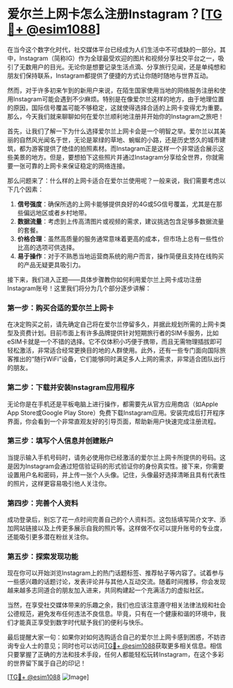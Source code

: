 # 爱尔兰上网卡怎么注册Instagram？[[TG💪+ @esim1088](https://t.me/s/esim1088)]

在当今这个数字化时代，社交媒体平台已经成为人们生活中不可或缺的一部分。其中，Instagram（简称IG）作为全球最受欢迎的图片和视频分享社交平台之一，吸引了无数用户的目光。无论你是想要记录生活点滴、分享旅行见闻，还是单纯想和朋友们保持联系，Instagram都提供了便捷的方式让你随时随地与世界互动。

然而，对于许多初来乍到的新用户来说，在陌生国家使用当地的网络服务注册和使用Instagram可能会遇到不少麻烦。特别是在像爱尔兰这样的地方，由于地理位置的原因，国际信号覆盖可能不够稳定，这就使得选择合适的上网卡变得尤为重要。那么，今天我们就来聊聊如何在爱尔兰顺利地注册并开始你的Instagram之旅吧！

首先，让我们了解一下为什么选择爱尔兰上网卡会是一个明智之举。爱尔兰以其美丽的自然风光闻名于世，无论是翠绿的草地、蜿蜒的小路，还是历史悠久的城市建筑，都为游客提供了绝佳的拍照素材。而Instagram正是这样一个非常适合展示这些美景的地方。但是，要想拍下这些照片并通过Instagram分享给全世界，你就需要一张可靠的上网卡来保证稳定的网络连接。

那么问题来了：什么样的上网卡适合在爱尔兰使用呢？一般来说，我们需要考虑以下几个因素：

1. **信号强度**：确保所选的上网卡能够提供良好的4G或5G信号覆盖，尤其是在那些偏远地区或者乡村地带。
2. **数据流量**：考虑到上传高清图片或视频的需求，建议挑选包含足够多数据流量的套餐。
3. **价格合理**：虽然高质量的服务通常意味着更高的成本，但市场上总有一些性价比高的选项可供选择。
4. **易于操作**：对于不熟悉当地运营商系统的用户而言，操作简便且支持在线购买的产品无疑更具吸引力。

接下来，我们进入正题——具体步骤教你如何利用爱尔兰上网卡成功注册Instagram账号！这里我们将分为几个部分逐步讲解：

### 第一步：购买合适的爱尔兰上网卡

在决定购买之前，请先确定自己将在爱尔兰停留多久，并据此规划所需的上网卡类型及资费计划。目前市面上有许多品牌提供针对短期旅行者的SIM卡服务，比如eSIM卡就是一个不错的选择。它不仅体积小巧便于携带，而且无需物理插拔即可轻松激活，非常适合经常更换目的地的人群使用。此外，还有一些专门面向国际旅客推出的“随行WiFi”设备，它们能够同时满足多人上网的需求，非常适合团队出行的朋友。

### 第二步：下载并安装Instagram应用程序

无论你是在手机还是平板电脑上进行操作，都需要先从官方应用商店（如Apple App Store或Google Play Store）免费下载Instagram应用。安装完成后打开程序界面，你会看到一个非常直观友好的引导页面，帮助新用户快速完成注册流程。

### 第三步：填写个人信息并创建账户

当提示输入手机号码时，请务必使用你已经激活的爱尔兰上网卡所提供的号码。这是因为Instagram会通过短信验证码的形式验证你的身份真实性。接下来，你需要设置用户名和密码，并上传一张个人头像。记住，头像最好选择清晰且具有代表性的照片，这样更容易吸引他人关注你。

### 第四步：完善个人资料

成功登录后，别忘了花一点时间完善自己的个人资料页。这包括填写简介文字、添加网站链接以及上传更多展示自我的照片等。这样做不仅可以提升账号的专业度，还能吸引更多潜在粉丝关注你。

### 第五步：探索发现功能

现在你可以开始浏览Instagram上的热门话题标签、推荐帖子等内容了。试着参与一些感兴趣的话题讨论，发表评论并与其他人互动交流。随着时间推移，你会发现越来越多志同道合的朋友加入进来，共同构建起一个充满活力的虚拟社区。

当然，在享受社交媒体带来的乐趣之余，我们也应该注意遵守相关法律法规和社会公德规范，避免发布任何违法不良信息。毕竟，只有在一个健康和谐的环境中，我们才能真正享受到数字时代赋予我们的便利与快乐。

最后提醒大家一句：如果你对如何选购适合自己的爱尔兰上网卡感到困惑，不妨咨询专业人士的意见；同时也可以访问[TG💪+ @esim1088](https://t.me/s/esim1088)获取更多相关信息。相信只要掌握了正确的方法和技术手段，任何人都能轻松玩转Instagram，在这个多彩的世界留下属于自己的印记！

[[TG💪+ @esim1088](https://t.me/s/esim1088) ![Image](https://i.postimg.cc/4NQfJmqS/Snipaste-2025-05-13-00-14-12.png)]
